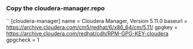 ### Copy the cloudera-manager.repo
``
[cloudera-manager]
name = Cloudera Manager, Version 5.11.0
baseurl = https://archive.cloudera.com/cm5/redhat/6/x86_64/cm/5.11/
gpgkey = https://archive.cloudera.com/redhat/cdh/RPM-GPG-KEY-cloudera
gpgcheck = 1
```
